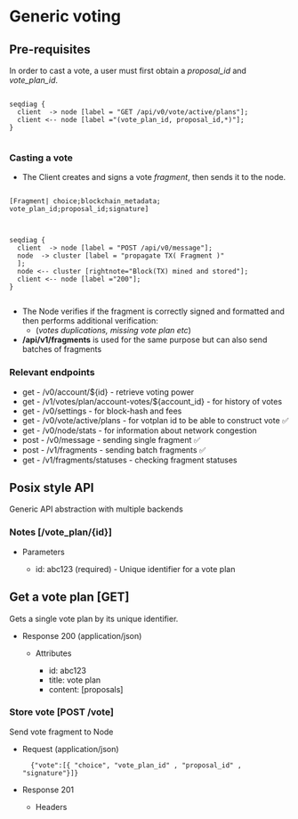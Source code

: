 # Generic voting

## Pre-requisites

In order to cast a vote, a user must first obtain a *proposal_id* and *vote_plan_id*.

```kroki-seqdiag

seqdiag {
  client  -> node [label = "GET /api/v0/vote/active/plans"];
  client <-- node [label ="(vote_plan_id, proposal_id,*)"];
}
    
```

### Casting a vote

- The Client creates and signs a vote *fragment*, then sends it to the node.

```kroki-nomnoml

[Fragment| choice;blockchain_metadata; vote_plan_id;proposal_id;signature]
    
```

```kroki-seqdiag

seqdiag {
  client  -> node [label = "POST /api/v0/message"];
  node  -> cluster [label = "propagate TX( Fragment )"
  ];
  node <-- cluster [rightnote="Block(TX) mined and stored"];
  client <-- node [label ="200"];
}
    
```

- The Node verifies if the fragment is correctly signed and formatted and then performs additional verification:
  - (*votes duplications, missing vote plan etc*)
- **/api/v1/fragments** is used for the same purpose but can also send batches of fragments

### Relevant endpoints

- get  - /v0/account/${id} - retrieve voting power
- get  - /v1/votes/plan/account-votes/${account_id} - for history of votes
- get  - /v0/settings - for block-hash and fees
- get  - /v0/vote/active/plans - for votplan id to be able to construct vote ✅ 	
- get  - /v0/node/stats - for information about network congestion
- post - /v0/message - sending single fragment ✅ 	
- post - /v1/fragments -  sending batch fragments ✅ 	
- get  - /v1/fragments/statuses - checking fragment statuses

## Posix style API

Generic API abstraction with multiple backends

### Notes [/vote_plan/{id}]

- Parameters

    - id: abc123 (required) - Unique identifier for a vote plan

## Get a vote plan [GET]
Gets a single vote plan by its unique identifier.

- Response 200 (application/json)

    - Attributes

        - id: abc123
        - title: vote plan
        - content: [proposals]

### Store vote [POST /vote]

Send vote fragment to Node

- Request (application/json)

        {"vote":[{ "choice", "vote_plan_id" , "proposal_id" , "signature"}]}

- Response 201

    - Headers
